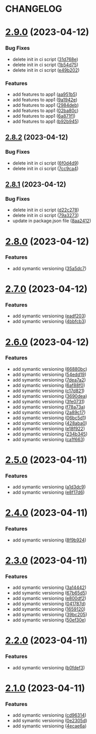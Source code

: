 # CHANGELOG

# [2.9.0](https://github.com/thejaswitricon/dockertest/compare/v2.8.2...v2.9.0) (2023-04-12)


### Bug Fixes

* delete init in ci script ([31d768e](https://github.com/thejaswitricon/dockertest/commit/31d768e4a05ce9a20d9dd27cb5daacb53d3448ca))
* delete init in ci script ([1b54d75](https://github.com/thejaswitricon/dockertest/commit/1b54d75dc16346d8861f190c1c2d0d715020be73))
* delete init in ci script ([e49b202](https://github.com/thejaswitricon/dockertest/commit/e49b202761e7f1f1afc23d0b8ac9b3fd5d82e985))


### Features

* add features to app1 ([aa951b5](https://github.com/thejaswitricon/dockertest/commit/aa951b544787cf85ee7a08fa9aa912c60cbc5ec7))
* add features to app1 ([9a1942e](https://github.com/thejaswitricon/dockertest/commit/9a1942e532b4cb00b324e0e40d96cb24cdead1bb))
* add features to app1 ([2984deb](https://github.com/thejaswitricon/dockertest/commit/2984deb7b25b0a010f510846bd4a3ff541111467))
* add features to app1 ([02ba80c](https://github.com/thejaswitricon/dockertest/commit/02ba80cc526c1909b696ef6c86f75f3eb4444a01))
* add features to app1 ([6a871f1](https://github.com/thejaswitricon/dockertest/commit/6a871f16091e75946a3611dcd3a61074d8cec43f))
* add features to app1 ([b92b945](https://github.com/thejaswitricon/dockertest/commit/b92b945a68c98229931663740272163cd6b8be7b))

## [2.8.2](https://github.com/thejaswitricon/dockertest/compare/v2.8.1...v2.8.2) (2023-04-12)


### Bug Fixes

* delete init in ci script ([6f0d4d9](https://github.com/thejaswitricon/dockertest/commit/6f0d4d97115e95b3e98420d4fb7f2cfaa40ada27))
* delete init in ci script ([7cc9ca4](https://github.com/thejaswitricon/dockertest/commit/7cc9ca4e3ca490ad450112109309701bd62d5be2))

## [2.8.1](https://github.com/thejaswitricon/dockertest/compare/v2.8.0...v2.8.1) (2023-04-12)


### Bug Fixes

* delete init in ci script ([d22c278](https://github.com/thejaswitricon/dockertest/commit/d22c278c57f10e3425f994455599c0a16b52817b))
* delete init in ci script ([79a3273](https://github.com/thejaswitricon/dockertest/commit/79a327311c1c76ac53b356f03f7ff88ac4d1f90a))
* update in package.json file ([8aa2412](https://github.com/thejaswitricon/dockertest/commit/8aa24124b7845ce578c3d4aaefb603f2375b151d))

# [2.8.0](https://github.com/thejaswitricon/dockertest/compare/v2.7.0...v2.8.0) (2023-04-12)


### Features

* add symantic versioning ([35a5dc7](https://github.com/thejaswitricon/dockertest/commit/35a5dc7b22ef93e8d746df27d85992c5cfda9a47))

# [2.7.0](https://github.com/thejaswitricon/dockertest/compare/v2.6.0...v2.7.0) (2023-04-12)


### Features

* add symantic versioning ([eadf203](https://github.com/thejaswitricon/dockertest/commit/eadf20361afd209b0094e4b4274a7cf858352dc4))
* add symantic versioning ([4bbfcb3](https://github.com/thejaswitricon/dockertest/commit/4bbfcb35e91530a504e6ce02dfb4ca40082b0295))

# [2.6.0](https://github.com/thejaswitricon/dockertest/compare/v2.5.0...v2.6.0) (2023-04-12)


### Features

* add symantic versioning ([66880bc](https://github.com/thejaswitricon/dockertest/commit/66880bcd074828c6f6cd0b43e08443cc01e58b85))
* add symantic versioning ([54edd19](https://github.com/thejaswitricon/dockertest/commit/54edd19dd8a4add1d92662476937e40cb1a6fba8))
* add symantic versioning ([7dea7a2](https://github.com/thejaswitricon/dockertest/commit/7dea7a2c49eea5fc7f3211a41a0b527ddb113163))
* add symantic versioning ([6af88f0](https://github.com/thejaswitricon/dockertest/commit/6af88f067cd92ffa1a42b022d5e725a507b8a9de))
* add symantic versioning ([c17d821](https://github.com/thejaswitricon/dockertest/commit/c17d8219ed0ec2a1a0b31c4e0ec37a9f9ac568e3))
* add symantic versioning ([3690dea](https://github.com/thejaswitricon/dockertest/commit/3690dea3776c15456067801ebb4b2628d331c78b))
* add symantic versioning ([3fe0731](https://github.com/thejaswitricon/dockertest/commit/3fe073111fdb80fe68cd8ec339f22340ab6555c1))
* add symantic versioning ([f78a73a](https://github.com/thejaswitricon/dockertest/commit/f78a73a616718e96deaf2a5a39d028f803fb046f))
* add symantic versioning ([2a89c17](https://github.com/thejaswitricon/dockertest/commit/2a89c179e4395b451531ce1001445afa2b0701a2))
* add symantic versioning ([06bc5d1](https://github.com/thejaswitricon/dockertest/commit/06bc5d19fcaff1ad79484ad876d70797e3544a33))
* add symantic versioning ([428aba0](https://github.com/thejaswitricon/dockertest/commit/428aba06010f4e8d471daf8db043118c5ff1fc51))
* add symantic versioning ([e18f922](https://github.com/thejaswitricon/dockertest/commit/e18f922d914ec65f49e071d55bac5e156d9226d9))
* add symantic versioning ([234b345](https://github.com/thejaswitricon/dockertest/commit/234b345cfd12ea7403d5d68623f787be592e66b2))
* add symantic versioning ([ca1f663](https://github.com/thejaswitricon/dockertest/commit/ca1f6638a4429599281730bbdfbacee1a44070a4))

# [2.5.0](https://github.com/thejaswitricon/dockertest/compare/v2.4.0...v2.5.0) (2023-04-11)


### Features

* add symantic versioning ([a1d3dc9](https://github.com/thejaswitricon/dockertest/commit/a1d3dc9662f841d08edabcaf781285d5333df4c4))
* add symantic versioning ([e8f17d6](https://github.com/thejaswitricon/dockertest/commit/e8f17d61b8d5cb12554770544ab391d151a3ad39))

# [2.4.0](https://github.com/thejaswitricon/dockertest/compare/v2.3.0...v2.4.0) (2023-04-11)


### Features

* add symantic versioning ([8f9b924](https://github.com/thejaswitricon/dockertest/commit/8f9b9246147d854f026648e3bda48588073dea2a))

# [2.3.0](https://github.com/thejaswitricon/dockertest/compare/v2.2.0...v2.3.0) (2023-04-11)


### Features

* add symantic versioning ([3a14442](https://github.com/thejaswitricon/dockertest/commit/3a144425cd2972dfd492b10834fdfa52a17c6f4a))
* add symantic versioning ([67b65d5](https://github.com/thejaswitricon/dockertest/commit/67b65d51da293868cecc91f4730056eda8d51056))
* add symantic versioning ([e800df2](https://github.com/thejaswitricon/dockertest/commit/e800df249681b10ffff3a8dbbf8207f22847cc4b))
* add symantic versioning ([041787d](https://github.com/thejaswitricon/dockertest/commit/041787d4a2a4644f4d39d402df14218762bf0946))
* add symantic versioning ([1659120](https://github.com/thejaswitricon/dockertest/commit/16591208296769941e4d3d9ea79ea32b242d3f1d))
* add symantic versioning ([39bc205](https://github.com/thejaswitricon/dockertest/commit/39bc205622f603fcb885db6da422d988cab9ae61))
* add symantic versioning ([50ef30e](https://github.com/thejaswitricon/dockertest/commit/50ef30eeaabab68f2bd3e5b259898430f848fac2))

# [2.2.0](https://github.com/thejaswitricon/dockertest/compare/v2.1.0...v2.2.0) (2023-04-11)


### Features

* add symantic versioning ([b0fdef3](https://github.com/thejaswitricon/dockertest/commit/b0fdef3948f605d6850bd00160f942bc483996f9))

# [2.1.0](https://github.com/thejaswitricon/dockertest/compare/v2.0.0...v2.1.0) (2023-04-11)


### Features

* add symantic versioning ([cd96314](https://github.com/thejaswitricon/dockertest/commit/cd963146b771049558ad6beece63bc530a7df982))
* add symantic versioning ([0e2305d](https://github.com/thejaswitricon/dockertest/commit/0e2305d0e74f0b8880bd1a43b9d4835ded37c640))
* add symantic versioning ([4ecae6a](https://github.com/thejaswitricon/dockertest/commit/4ecae6a445705ea49ee052f14cb1ade30a7c6f87))
